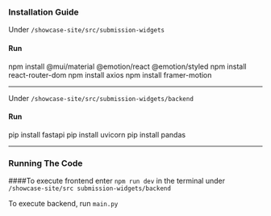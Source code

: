 ### Installation Guide

Under `/showcase-site/src/submission-widgets`

#### Run

npm install @mui/material @emotion/react @emotion/styled
npm install react-router-dom
npm install axios
npm install framer-motion

---

Under `/showcase-site/src/submission-widgets/backend`

#### Run

pip install fastapi
pip install uvicorn
pip install pandas

---

### Running The Code

####To execute frontend
enter `npm run dev` in the terminal under `/showcase-site/src submission-widgets/backend`

To execute backend, run `main.py`